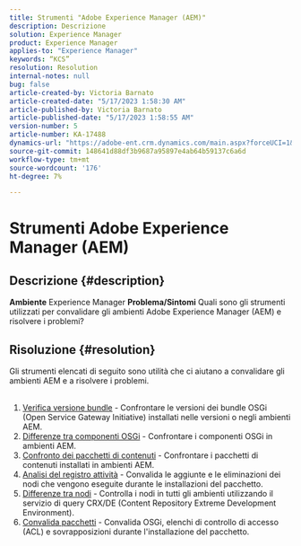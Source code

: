 ```yaml
---
title: Strumenti "Adobe Experience Manager (AEM)"
description: Descrizione
solution: Experience Manager
product: Experience Manager
applies-to: "Experience Manager"
keywords: “KCS”
resolution: Resolution
internal-notes: null
bug: false
article-created-by: Victoria Barnato
article-created-date: "5/17/2023 1:58:30 AM"
article-published-by: Victoria Barnato
article-published-date: "5/17/2023 1:58:55 AM"
version-number: 5
article-number: KA-17488
dynamics-url: "https://adobe-ent.crm.dynamics.com/main.aspx?forceUCI=1&pagetype=entityrecord&etn=knowledgearticle&id=bbccb34e-56f4-ed11-8848-6045bd006ce9"
source-git-commit: 148641d88df3b9687a95897e4ab64b59137c6a6d
workflow-type: tm+mt
source-wordcount: '176'
ht-degree: 7%

---
```


# Strumenti Adobe Experience Manager (AEM)

## Descrizione {#description}

<b>Ambiente</b>
Experience Manager
<b>Problema/Sintomi</b>
Quali sono gli strumenti utilizzati per convalidare gli ambienti Adobe Experience Manager (AEM) e risolvere i problemi?


## Risoluzione {#resolution}

Gli strumenti elencati di seguito sono utilità che ci aiutano a convalidare gli ambienti AEM e a risolvere i problemi.<br><br>
1. [Verifica versione bundle](https://experienceleague.adobe.com/docs/experience-cloud-kcs/kbarticles/KA-17501.html?lang=it) - Confrontare le versioni dei bundle OSGi (Open Service Gateway Initiative) installati nelle versioni o negli ambienti AEM.
2. [Differenze tra componenti OSGi](https://helpx.adobe.com/experience-manager/kb/tools/osgi-component-diff.html) - Confrontare i componenti OSGi in ambienti AEM.
3. [Confronto dei pacchetti di contenuti](https://helpx.adobe.com/experience-manager/kb/tools/content-package-comparator.html) - Confrontare i pacchetti di contenuti installati in ambienti AEM.
4. [Analisi del registro attività](https://helpx.adobe.com/experience-manager/kb/tools/activity-log-analyzer.html) - Convalida le aggiunte e le eliminazioni dei nodi che vengono eseguite durante le installazioni del pacchetto.
5. [Differenze tra nodi](https://helpx.adobe.com/experience-manager/kb/tools/aem-node-diff.html) - Controlla i nodi in tutti gli ambienti utilizzando il servizio di query CRX/DE (Content Repository Extreme Development Environment).
6. [Convalida pacchetti](https://helpx.adobe.com/experience-manager/6-4/sites/administering/using/package-manager.html#ValidatingPackages) - Convalida OSGi, elenchi di controllo di accesso (ACL) e sovrapposizioni durante l&#39;installazione del pacchetto.

